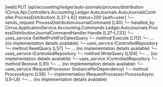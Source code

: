 [web] PUT /api/accounting/ledger/auto-journals/process/distribution  (Cirrus.Api.Controllers.Accounting.Ledger.AutoJournals.AutoJournalsController.ProcessDistribution)  [L37–L42] status=200 [auth=user]
  └─ sends_request ProcessDistributionJournalCommand [L40]
    └─ handled_by Cirrus.ApplicationService.Accounting.Commands.Ledger.AutoJournals.ProcessDistributionJournalCommandHandler.Handle [L37–L233]
      └─ uses_service GetNetProfitForDatesQuery
        └─ method Execute [L112]
          └─ ... (no implementation details available)
      └─ uses_service IControlledRepository<Dataset>
        └─ method ReadQuery [L57]
          └─ ... (no implementation details available)
      └─ uses_service IControlledRepository<Distribution>
        └─ method WriteQuery [L104]
          └─ ... (no implementation details available)
      └─ uses_service IControlledRepository<Journal>
        └─ method Remove [L91]
          └─ ... (no implementation details available)
      └─ uses_service IRequestProcessor (InstancePerDependency)
        └─ method ProcessAsync [L58]
          └─ implementation IRequestProcessor.ProcessAsync [L9-L9]
          └─ ... (no implementation details available)

